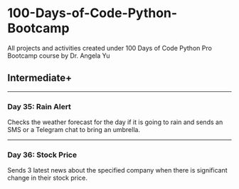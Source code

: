 # 100-Days-of-Code-Python-Bootcamp
 All projects and activities created under 100 Days of Code Python Pro Bootcamp course by Dr. Angela Yu

## Intermediate+

---

### Day 35: Rain Alert

Checks the weather forecast for the day if it is going to rain
and sends an SMS or a Telegram chat to bring an umbrella.

---

### Day 36: Stock Price

Sends 3 latest news about the specified company
when there is significant change in their stock price.

